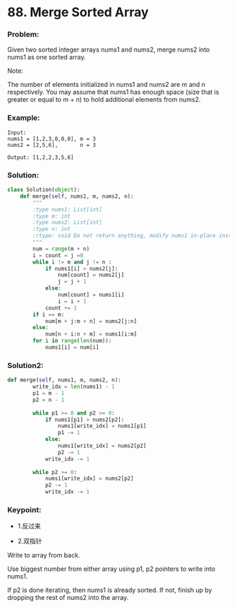 # 88. Merge Sorted Array

### Problem:
Given two sorted integer arrays nums1 and nums2, merge nums2 into nums1 as one sorted array.

Note:

The number of elements initialized in nums1 and nums2 are m and n respectively.
You may assume that nums1 has enough space (size that is greater or equal to m + n) to hold additional elements from nums2.

### Example:
```
Input:
nums1 = [1,2,3,0,0,0], m = 3
nums2 = [2,5,6],       n = 3

Output: [1,2,2,3,5,6]
```

### Solution:
```Python
class Solution(object):
    def merge(self, nums1, m, nums2, n):
        """
        :type nums1: List[int]
        :type m: int
        :type nums2: List[int]
        :type n: int
        :rtype: void Do not return anything, modify nums1 in-place instead.
        """
        num = range(m + n)
        i = count = j =0
        while i != m and j != n :
            if nums1[i] > nums2[j]:
                num[count] = nums2[j]
                j = j + 1
            else:
                num[count] = nums1[i]
                i = i + 1
            count += 1
        if i == m:
            num[m + j:m + n] = nums2[j:n]
        else:
            num[n + i:n + m] = nums1[i:m]
        for i in range(len(num)):
            nums1[i] = num[i]
```

### Solution2:
```Python
def merge(self, nums1, m, nums2, n):
		write_idx = len(nums1) - 1
        p1 = m - 1
        p2 = n - 1
        
        while p1 >= 0 and p2 >= 0:
            if nums1[p1] > nums2[p2]: 
                nums1[write_idx] = nums1[p1]
                p1 -= 1
            else:
                nums1[write_idx] = nums2[p2]
                p2 -= 1
            write_idx -= 1
            
        while p2 >= 0:
            nums1[write_idx] = nums2[p2]
            p2 -= 1
            write_idx -= 1
```

### Keypoint:
* 1.反过来

* 2.双指针

Write to array from back.

Use biggest number from either array using p1, p2 pointers to write into nums1.

If p2 is done iterating, then nums1 is already sorted. If not, finish up by dropping the rest of nums2 into the array.
